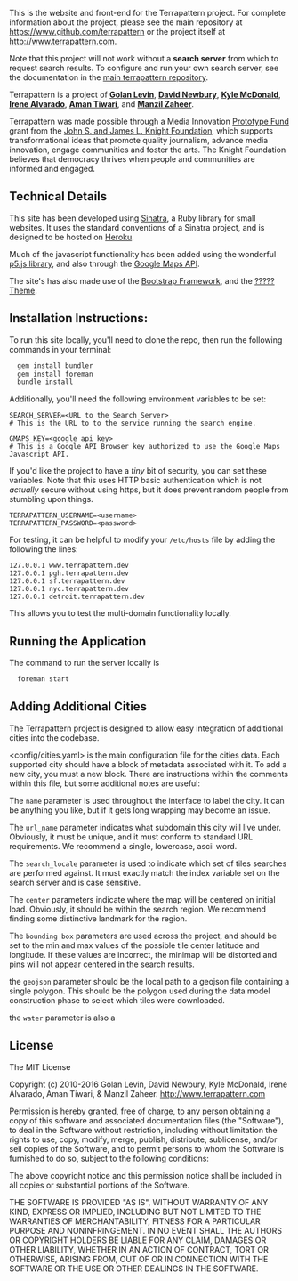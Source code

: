 This is the website and front-end for the Terrapattern project.  For complete information about the project, please see the main repository at <https://www.github.com/terrapattern> or the project itself at <http://www.terrapattern.com>.   

Note that this project will not work without a **search server** from which to request search results.  To configure and run your own search server, see the documentation in the [main terrapattern repository](https://www.github.com/terrapattern).

Terrapattern is a project of [**Golan Levin**](http://flong.com/), [**David Newbury**](http://www.workergnome.com/), [**Kyle McDonald**](http://kylemcdonald.net/), 
[**Irene Alvarado**](http://www.irenealvarado.com/), [**Aman Tiwari**](http://amantiwari.com/), and [**Manzil Zaheer**](http://manzil.ml/). 

Terrapattern was made possible through a Media Innovation [Prototype Fund](http://www.knightfoundation.org/grants/201551228/) grant from the [John S. and James L. Knight Foundation](http://www.knightfoundation.org/), which supports transformational ideas that promote quality journalism, advance media innovation, engage communities and foster the arts. The Knight Foundation believes that democracy thrives when people and communities are informed and engaged.

## Technical Details

This site has been developed using [Sinatra](http://www.sinatrarb.com), a Ruby library for small websites.  It uses the standard conventions of a Sinatra project, and is designed to be hosted on [Heroku](http://www.heroku.com).  

Much of the javascript functionality has been added using the wonderful [p5.js library](http://p5js.org), and also through the [Google Maps API](https://developers.google.com/maps/).  

The site's has also made use of the [Bootstrap Framework](http://getbootstrap.com), and the [????? Theme](#).

## Installation Instructions:

To run this site locally, you'll need to clone the repo, then run the following commands in your terminal:

```bash
  gem install bundler
  gem install foreman
  bundle install
```

Additionally, you'll need the following environment variables to be set:

    SEARCH_SERVER=<URL to the Search Server>
    # This is the URL to to the service running the search engine.

    GMAPS_KEY=<google api key>
    # This is a Google API Browser key authorized to use the Google Maps Javascript API.

If you'd like the project to have a *tiny* bit of security, you can set these variables.  Note that this uses HTTP basic authentication which is not *actually* secure without using https, but it does prevent random people from stumbling upon things.

    TERRAPATTERN_USERNAME=<username>
    TERRAPATTERN_PASSWORD=<password>

For testing, it can be helpful to modify your ``/etc/hosts`` file by adding the following the lines:

    127.0.0.1 www.terrapattern.dev
    127.0.0.1 pgh.terrapattern.dev
    127.0.0.1 sf.terrapattern.dev
    127.0.0.1 nyc.terrapattern.dev
    127.0.0.1 detroit.terrapattern.dev

This allows you to test the multi-domain functionality locally.

## Running the Application

The command to run the server locally is 

```bash
  foreman start
```

## Adding Additional Cities

The Terrapattern project is designed to allow easy integration of additional cities into the codebase.

<config/cities.yaml> is the main configuration file for the cities data.  Each supported city should have a block of metadata associated with it. To add a new city, you must a new block.  There are instructions within the comments within this file, but some additional notes are useful:

The ``name`` parameter is used throughout the interface to label the city.  It can be anything you like, but if it gets long wrapping may become an issue.

The ``url_name`` parameter indicates what subdomain this city will live under.  Obviously, it must be unique, and it must conform to standard URL requirements.  We recommend a single, lowercase, ascii word.  

The ``search_locale`` parameter is used to indicate which set of tiles searches are performed against.  It must exactly match the index variable set on the search server and is case sensitive.  

The ``center`` parameters indicate where the map will be centered on initial load.  Obviously, it should be within the search region.  We recommend finding some distinctive landmark for the region.

The ``bounding box`` parameters are used across the project, and should be set to the min and max values of the possible tile center latitude and longitude.  If these values are incorrect, the minimap will be distorted and pins will not appear centered in the search results.  

the ``geojson`` parameter should be the local path   to a geojson file containing a single polygon.  This should be the polygon used during the data model construction phase to select which tiles were downloaded.  

the ``water`` parameter is also a 
## License

The MIT License

Copyright (c) 2010-2016 Golan Levin, David Newbury, Kyle McDonald, 
Irene Alvarado, Aman Tiwari, & Manzil Zaheer. http://www.terrapattern.com

Permission is hereby granted, free of charge, to any person obtaining a copy
of this software and associated documentation files (the "Software"), to deal
in the Software without restriction, including without limitation the rights
to use, copy, modify, merge, publish, distribute, sublicense, and/or sell
copies of the Software, and to permit persons to whom the Software is
furnished to do so, subject to the following conditions:

The above copyright notice and this permission notice shall be included in
all copies or substantial portions of the Software.

THE SOFTWARE IS PROVIDED "AS IS", WITHOUT WARRANTY OF ANY KIND, EXPRESS OR
IMPLIED, INCLUDING BUT NOT LIMITED TO THE WARRANTIES OF MERCHANTABILITY,
FITNESS FOR A PARTICULAR PURPOSE AND NONINFRINGEMENT. IN NO EVENT SHALL THE
AUTHORS OR COPYRIGHT HOLDERS BE LIABLE FOR ANY CLAIM, DAMAGES OR OTHER
LIABILITY, WHETHER IN AN ACTION OF CONTRACT, TORT OR OTHERWISE, ARISING FROM,
OUT OF OR IN CONNECTION WITH THE SOFTWARE OR THE USE OR OTHER DEALINGS IN
THE SOFTWARE.